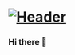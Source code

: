 # [![Header](https://raw.githubusercontent.com/mus-ali1/mus-ali1/main/images/readme_header.png "Header")](https://mus-ali1.github.io/Professional-Portfolio/)

### Hi there 👋

<!--
**mus-ali1/mus-ali1** is a ✨ _special_ ✨ repository because its `README.md` (this file) appears on your GitHub profile.

Here are some ideas to get you started:

- 🔭 I’m currently working on ...
- 🌱 I’m currently learning ...
- 👯 I’m looking to collaborate on ...
- 🤔 I’m looking for help with ...
- 💬 Ask me about ...
- 📫 How to reach me: ...
- ⚡ Fun fact: ...
-->
